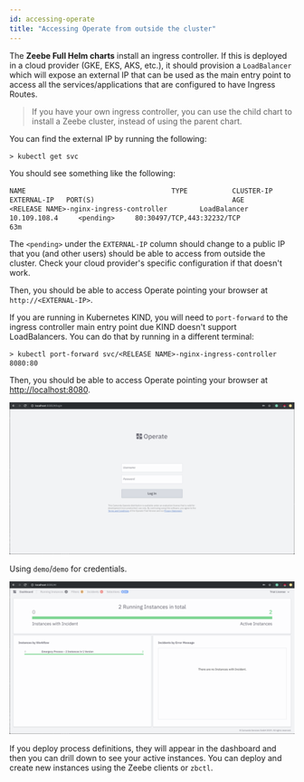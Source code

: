 ```yaml
---
id: accessing-operate
title: "Accessing Operate from outside the cluster"
---
```


The **Zeebe Full Helm charts** install an ingress controller. If this is deployed in a cloud provider (GKE, EKS, AKS, etc.), it should provision a `LoadBalancer` which will expose an external IP that can be used as the main entry point to access all the services/applications that are configured to have Ingress Routes.

> If you have your own ingress controller, you can use the child chart to install a Zeebe cluster, instead of using the parent chart.

You can find the external IP by running the following:

```
> kubectl get svc
```

You should see something like the following:

```
NAME                                    TYPE           CLUSTER-IP       EXTERNAL-IP   PORT(S)                                  AGE
<RELEASE NAME>-nginx-ingress-controller        LoadBalancer   10.109.108.4     <pending>     80:30497/TCP,443:32232/TCP               63m
```

The `<pending>` under the `EXTERNAL-IP` column should change to a public IP that you (and other users) should be able to access from outside the cluster. Check your cloud provider's specific configuration if that doesn't work.

Then, you should be able to access Operate pointing your browser at `http://<EXTERNAL-IP>`.

If you are running in Kubernetes KIND, you will need to `port-forward` to the ingress controller main entry point due KIND doesn't support LoadBalancers. You can do that by running in a different terminal:

```
> kubectl port-forward svc/<RELEASE NAME>-nginx-ingress-controller 8080:80
```

Then, you should be able to access Operate pointing your browser at [http://localhost:8080](http://localhost:8080/).

![Operate Login](assets/operate-login.png)

Using `demo`/`demo` for credentials.

![Operate Login](assets/operate-dashboard.png)

If you deploy process definitions, they will appear in the dashboard and then you can drill down to see your active instances. You can deploy and create new instances using the Zeebe clients or `zbctl`.
